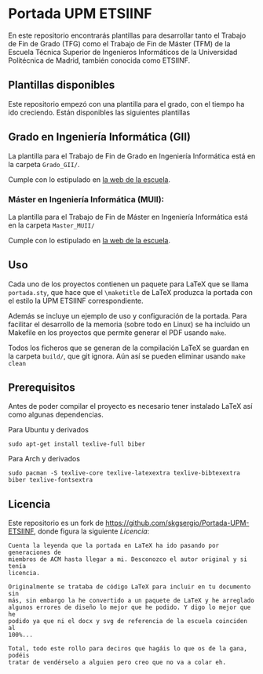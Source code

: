 # Portada UPM ETSIINF

En este repositorio encontrarás plantillas para desarrollar tanto el Trabajo de
Fin de Grado (TFG) como el Trabajo de Fin de Máster (TFM) de la Escuela Técnica
Superior de Ingenieros Informáticos de la Universidad Politécnica de Madrid,
también conocida como ETSIINF.

## Plantillas disponibles

Este repositorio empezó con una plantilla para el grado, con el tiempo ha ido
creciendo. Están disponibles las siguientes plantillas

## Grado en Ingeniería Informática (GII)
La plantilla para el Trabajo de Fin de Grado en Ingeniería Informática está en
la carpeta `Grado_GII/`.

Cumple con lo estipulado en [la web de la escuela](http://www.fi.upm.es/?pagina=1475).

### Máster en Ingeniería Informática (MUII):
La plantilla para el Trabajo de Fin de Máster en Ingeniería Informática está en
la carpeta `Master_MUII/`

Cumple con lo estipulado en [la web de la escuela](http://www.fi.upm.es/docs/estudios/muii/1957_Guia_elaboracion_TFMUII.pdf).

## Uso
Cada uno de los proyectos contienen un paquete para LaTeX que se llama
`portada.sty`, que hace que el `\maketitle` de LaTeX produzca la portada
con el estilo la UPM ETSIINF correspondiente.

Además se incluye un ejemplo de uso y configuración de la portada. Para facilitar
el desarrollo de la memoria (sobre todo en Linux) se ha incluido un Makefile en
los proyectos que permite generar el PDF usando `make`.

Todos los ficheros que se generan de la compilación LaTeX se guardan en la
carpeta `build/`, que git ignora. Aún así se pueden eliminar usando `make clean`


## Prerequisitos
Antes de poder compilar el proyecto es necesario tener instalado LaTeX así
como algunas dependencias.

Para Ubuntu y derivados
```
sudo apt-get install texlive-full biber
```

Para Arch y derivados
```
sudo pacman -S texlive-core texlive-latexextra texlive-bibtexextra biber texlive-fontsextra
```

## Licencia
Este repositorio es un fork de https://github.com/skgsergio/Portada-UPM-ETSIINF,
donde figura la siguiente *Licencia*:
```
Cuenta la leyenda que la portada en LaTeX ha ido pasando por generaciones de
miembros de ACM hasta llegar a mi. Desconozco el autor original y si tenía
licencia.

Originalmente se trataba de código LaTeX para incluir en tu documento sin
más, sin embargo la he convertido a un paquete de LaTeX y he arreglado
algunos errores de diseño lo mejor que he podido. Y digo lo mejor que he
podido ya que ni el docx y svg de referencia de la escuela coinciden al
100%...

Total, todo este rollo para deciros que hagáis lo que os de la gana, podéis
tratar de vendérselo a alguien pero creo que no va a colar eh.
```
